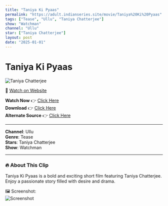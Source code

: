 ```yaml
---
title: "Taniya Ki Pyaas"
permalink: "https://adult.indianseries.site/movie/Taniya%20Ki%20Pyaas"
tags: ["Tease", "Ullu", "Taniya Chatterjee"]
show: "Watchman"
channel: "Ullu"
star: ["Taniya Chatterjee"]
layout: post
date: "2025-01-01"
---
```


# Taniya Ki Pyaas

![Taniya Chatterjee](https://shorts.desisins.com/wp-content/uploads/2024/09/Taniya-Ki-PYaas-DesiSins.com_.jpg)

🔗 [Watch on Website](https://adult.indianseries.site/movie/Taniya%20Ki%20Pyaas)

**Watch Now** 👉 [Click Here](https://adult.indianseries.site/movie/Taniya%20Ki%20Pyaas)  
**Download** 👉 [Click Here](https://adult.indianseries.site/movie/Taniya%20Ki%20Pyaas)  
**Alternate Source** 👉 [Click Here](https://adult.indianseries.site/movie/Taniya%20Ki%20Pyaas)

---

**Channel**: Ullu  
**Genre**: Tease  
**Stars**: Taniya Chatterjee  
**Show**: Watchman

---

### 🔥 About This Clip

Taniya Ki Pyaas is a bold and exciting short film featuring Taniya Chatterjee. Enjoy a passionate story filled with desire and drama.
 
🖼️ Screenshot:  
![Screenshot](https://shorts.desisins.com/wp-content/uploads/2024/09/Taniya-Ki-PYaas-DesiSins.com_.jpg)
